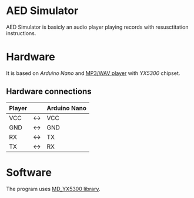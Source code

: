 # AED Simulator

AED Simulator is basicly an audio player playing records with resusctitation instructions. 

# Hardware

It is based on *Arduino Nano* and [MP3/WAV player] with *YX5300* chipset. 

[MP3/WAV player]: https://www.dx.com/p/uart-control-serial-mp3-music-player-module-for-arduino-avr-arm-pic-blue-silver-2045959#.XQJ3togzY_4

## Hardware connections

| Player |     | Arduino Nano |
|--------|-----|--------------|
| VCC    | <-> | VCC          |
| GND    | <-> | GND          |
| RX     | <-> | TX           |
| TX     | <-> | RX           |

# Software

The program uses [MD_YX5300 library](https://github.com/MajicDesigns/MD_YX5300). 
